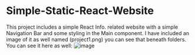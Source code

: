 # Simple-Static-React-Website
This project includes a simple React Info. related website with a simple
Navigation Bar and some styling in the Main component. I have included
an image of it as well named (project1.png) you can see that beneath folders.
You can see it here as well:
![image](https://github.com/Amash7/Simple-Static-Website-in-React/assets/124393380/36fc796a-532f-43f8-a817-fb3bb3a1c227)
